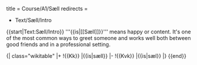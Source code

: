 title = Course/A1/Sæll
redirects =
- Text/Sæll/Intro
>>>>

{{start|Text:Sæll/Intro}}
'''{{is|[[Sæll]]}}''' means happy or content. It's one of the most common ways to greet someone and works well both between good friends and in a professional setting. 

{| class="wikitable"
|+
!{{Kk}}
|{{is|sæll}}
|-
!{{Kvk}}
|{{is|sæl}}
|}
{{end}}